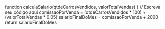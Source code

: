 

function calculaSalario(qtdeCarrosVendidos, valorTotalVendas) {
 // Escreva seu código aqui
comissaoPorVenda = (qtdeCarrosVendidos * 100) + (valorTotalVendas * 0.05)
salarioFinalDoMes = comissaoPorVenda + 2000
return salarioFinalDoMes